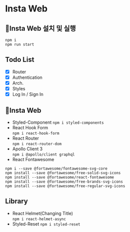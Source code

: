 # Insta Web

## 🚀Insta Web 설치 및 실행

```
npm i
npm run start
```

## Todo List

- [x] Router
- [x] Authentication
- [x] Arch.
- [x] Styles
- [x] Log In / Sign In

## 📃Insta Web

- Styled-Component
  `npm i styled-components`
- React Hook Form  
  `npm i react-hook-form`
- React Router  
  `npm i react-router-dom`
- Apollo Client 3  
  `npm i @apollo/client graphql`
- React Fontawesome

```
npm i --save @fortawesome/fontawesome-svg-core
npm install --save @fortawesome/free-solid-svg-icons
npm install --save @fortawesome/react-fontawesome
npm install --save @fortawesome/free-brands-svg-icons
npm install --save @fortawesome/free-regular-svg-icons
```

## Library

- React Helmet(Changing Title)  
  `npm i react-helmet-async`
- Styled-Reset
  `npm i styled-reset`
